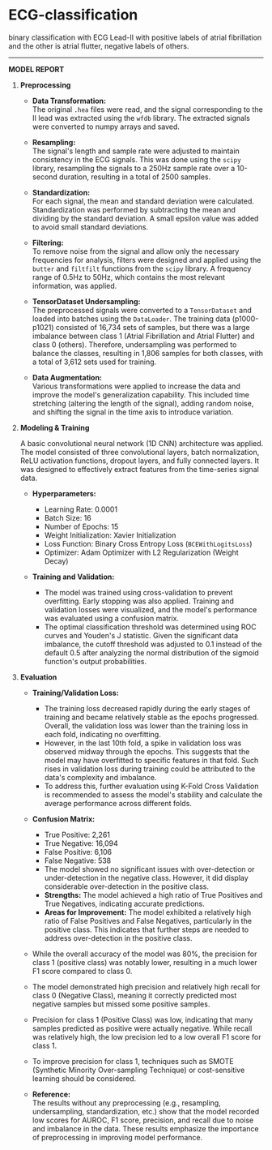 # ECG-classification
binary classification with ECG Lead-II with positive labels of atrial fibrillation and the other is atrial flutter, negative labels of others.

---

**MODEL REPORT**

1. **Preprocessing**

   - **Data Transformation:**  
   The original `.hea` files were read, and the signal corresponding to the II lead was extracted using the `wfdb` library. The extracted signals were converted to numpy arrays and saved.

   - **Resampling:**  
   The signal's length and sample rate were adjusted to maintain consistency in the ECG signals. This was done using the `scipy` library, resampling the signals to a 250Hz sample rate over a 10-second duration, resulting in a total of 2500 samples.

   - **Standardization:**  
   For each signal, the mean and standard deviation were calculated. Standardization was performed by subtracting the mean and dividing by the standard deviation. A small epsilon value was added to avoid small standard deviations.

   - **Filtering:**  
   To remove noise from the signal and allow only the necessary frequencies for analysis, filters were designed and applied using the `butter` and `filtfilt` functions from the `scipy` library. A frequency range of 0.5Hz to 50Hz, which contains the most relevant information, was applied.

   - **TensorDataset Undersampling:**  
   The preprocessed signals were converted to a `TensorDataset` and loaded into batches using the `DataLoader`. The training data (p1000-p1021) consisted of 16,734 sets of samples, but there was a large imbalance between class 1 (Atrial Fibrillation and Atrial Flutter) and class 0 (others). Therefore, undersampling was performed to balance the classes, resulting in 1,806 samples for both classes, with a total of 3,612 sets used for training.

   - **Data Augmentation:**  
   Various transformations were applied to increase the data and improve the model's generalization capability. This included time stretching (altering the length of the signal), adding random noise, and shifting the signal in the time axis to introduce variation.

2. **Modeling & Training**

   A basic convolutional neural network (1D CNN) architecture was applied. The model consisted of three convolutional layers, batch normalization, ReLU activation functions, dropout layers, and fully connected layers. It was designed to effectively extract features from the time-series signal data.

   - **Hyperparameters:**
     - Learning Rate: 0.0001
     - Batch Size: 16
     - Number of Epochs: 15
     - Weight Initialization: Xavier Initialization
     - Loss Function: Binary Cross Entropy Loss (`BCEWithLogitsLoss`)
     - Optimizer: Adam Optimizer with L2 Regularization (Weight Decay)

   - **Training and Validation:**
     - The model was trained using cross-validation to prevent overfitting. Early stopping was also applied. Training and validation losses were visualized, and the model's performance was evaluated using a confusion matrix.
     - The optimal classification threshold was determined using ROC curves and Youden's J statistic. Given the significant data imbalance, the cutoff threshold was adjusted to 0.1 instead of the default 0.5 after analyzing the normal distribution of the sigmoid function's output probabilities.

3. **Evaluation**

   - **Training/Validation Loss:**
     - The training loss decreased rapidly during the early stages of training and became relatively stable as the epochs progressed. Overall, the validation loss was lower than the training loss in each fold, indicating no overfitting.
     - However, in the last 10th fold, a spike in validation loss was observed midway through the epochs. This suggests that the model may have overfitted to specific features in that fold. Such rises in validation loss during training could be attributed to the data's complexity and imbalance.
     - To address this, further evaluation using K-Fold Cross Validation is recommended to assess the model's stability and calculate the average performance across different folds.

   - **Confusion Matrix:**
     - True Positive: 2,261
     - True Negative: 16,094
     - False Positive: 6,106
     - False Negative: 538
     - The model showed no significant issues with over-detection or under-detection in the negative class. However, it did display considerable over-detection in the positive class.
     - **Strengths:** The model achieved a high ratio of True Positives and True Negatives, indicating accurate predictions.
     - **Areas for Improvement:** The model exhibited a relatively high ratio of False Positives and False Negatives, particularly in the positive class. This indicates that further steps are needed to address over-detection in the positive class.

   - While the overall accuracy of the model was 80%, the precision for class 1 (positive class) was notably lower, resulting in a much lower F1 score compared to class 0.
   - The model demonstrated high precision and relatively high recall for class 0 (Negative Class), meaning it correctly predicted most negative samples but missed some positive samples.
   - Precision for class 1 (Positive Class) was low, indicating that many samples predicted as positive were actually negative. While recall was relatively high, the low precision led to a low overall F1 score for class 1.
   - To improve precision for class 1, techniques such as SMOTE (Synthetic Minority Over-sampling Technique) or cost-sensitive learning should be considered.

   - **Reference:**  
   The results without any preprocessing (e.g., resampling, undersampling, standardization, etc.) show that the model recorded low scores for AUROC, F1 score, precision, and recall due to noise and imbalance in the data. These results emphasize the importance of preprocessing in improving model performance.
